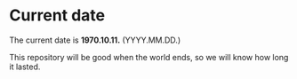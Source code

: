 # Current date

The current date is **1970.10.11.** (YYYY.MM.DD.)

This repository will be good when the world ends, so we will know how long it lasted.